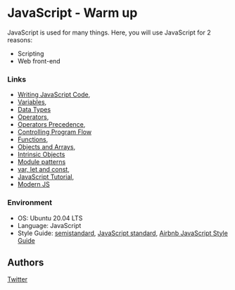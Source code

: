 # JavaScript - Warm up
JavaScript is used for many things. Here, you will use JavaScript for 2 reasons:
* Scripting
* Web front-end

### Links
* [Writing JavaScript Code](https://developer.mozilla.org/en-US/docs/Learn/Getting_started_with_the_web/JavaScript_basics),
* [Variables](https://developer.mozilla.org/en-US/docs/Learn/JavaScript/First_steps/Variables),
* [Data Types](https://developer.mozilla.org/en-US/docs/Web/JavaScript/Data_structures)
* [Operators](https://developer.mozilla.org/en-US/docs/Learn/Getting_started_with_the_web/JavaScript_basics),
* [Operators Precedence](https://developer.mozilla.org/en-US/docs/Web/JavaScript/Reference/Operators/Operator_precedence),
* [Controlling Program Flow](https://developer.mozilla.org/en-US/docs/Web/JavaScript/Guide/Control_flow_and_error_handling)
* [Functions](https://developer.mozilla.org/en-US/docs/Learn/JavaScript/Building_blocks/Functions),
* [Objects and Arrays](https://developer.mozilla.org/en-US/docs/Learn/JavaScript/Objects),
* [Intrinsic Objects](https://developer.mozilla.org/en-US/docs/Learn/JavaScript/Objects)
* [Module patterns](https://darrenderidder.github.io/talks/ModulePatterns/#/)
* [var, let and const](https://www.youtube.com/watch?v=sjyJBL5fkp8),
* [JavaScript Tutorial](https://www.youtube.com/watch?v=vZBCTc9zHtI),
* [Modern JS](https://github.com/mbeaudru/modern-js-cheatsheet)

### Environment
* OS: Ubuntu 20.04 LTS
* Language: JavaScript
* Style Guide: [semistandard](https://github.com/standard/semistandard), [JavaScript standard](https://standardjs.com/rules.html), [Airbnb JavaScript Style Guide](https://github.com/airbnb/javascript)

## Authors
[Twitter](https://twitter.com/slimake)
